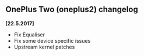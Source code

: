 ## OnePlus Two (oneplus2) changelog

**[22.5.2017]**
- Fix Equaliser
- Fix some device specific issues
- Upstream kernel patches
